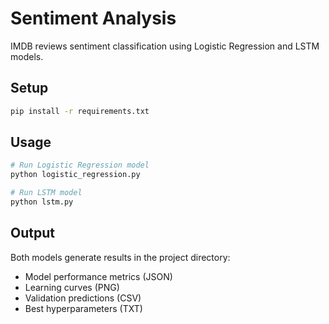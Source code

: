 # Sentiment Analysis
IMDB reviews sentiment classification using Logistic Regression and LSTM models.

## Setup
```bash
pip install -r requirements.txt
```

## Usage
```bash
# Run Logistic Regression model
python logistic_regression.py

# Run LSTM model
python lstm.py
```

## Output
Both models generate results in the project directory:
- Model performance metrics (JSON)
- Learning curves (PNG)
- Validation predictions (CSV)
- Best hyperparameters (TXT)
